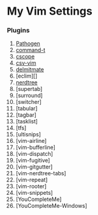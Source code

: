 # My Vim Settings

### Plugins

1. [Pathogen](https://github.com/tpope/vim-pathogen.git)
2. [command-t](https://git.wincent.com/command-t.git)
3. [cscope](https://github.com/raajay/vim.git)
4. [csv-vim](https://github.com/chrisbra/csv.vim.git)
5. [delmitmate](https://github.com/Raimondi/delimitMate.git)
6. [eclim][]
7. [nerdtree](https://github.com/scrooloose/nerdtree.git)
8. [supertab]
9. [surround]
10. [switcher]
11. [tabular]
12. [tagbar]
13. [tasklist]
14. [tfs]
15. [ultisnips]
16. [vim-airline]
17. [vim-bufferline]
18. [vim-dispatch]
19. [vim-fugitive]
20. [vim-gitgutter]
21. [vim-nerdtree-tabs]
22. [vim-repeat]
23. [vim-rooter]
24. [vim-snippets]
25. [YouCompleteMe]
26. [YouCompleteMe-Windows]
